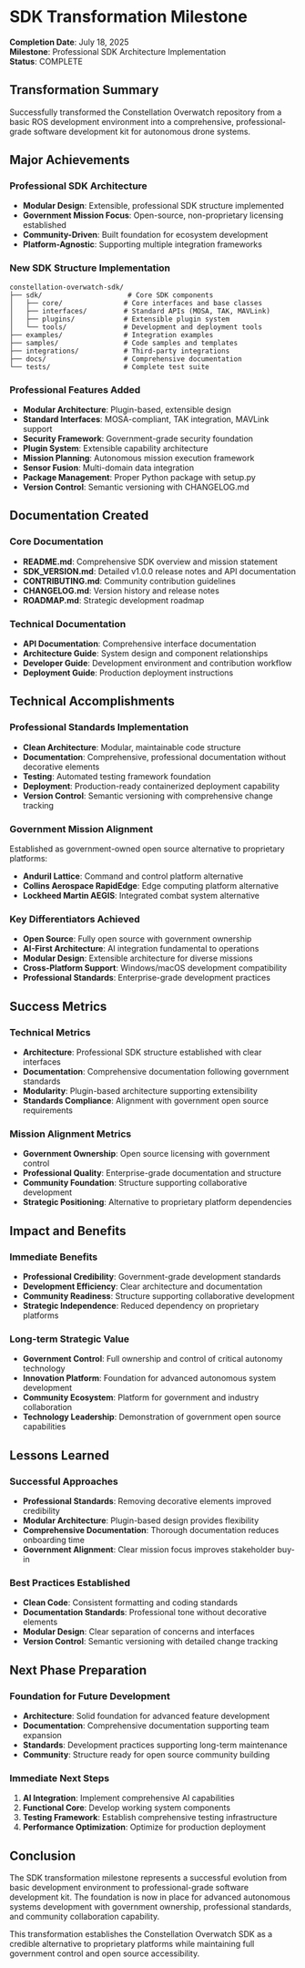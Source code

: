 # SDK Transformation Milestone

**Completion Date**: July 18, 2025  
**Milestone**: Professional SDK Architecture Implementation  
**Status**: COMPLETE  

## Transformation Summary

Successfully transformed the Constellation Overwatch repository from a basic ROS development environment into a comprehensive, professional-grade software development kit for autonomous drone systems.

## Major Achievements

### Professional SDK Architecture
- **Modular Design**: Extensible, professional SDK structure implemented
- **Government Mission Focus**: Open-source, non-proprietary licensing established
- **Community-Driven**: Built foundation for ecosystem development
- **Platform-Agnostic**: Supporting multiple integration frameworks

### New SDK Structure Implementation
```
constellation-overwatch-sdk/
├── sdk/                     # Core SDK components
│   ├── core/               # Core interfaces and base classes
│   ├── interfaces/         # Standard APIs (MOSA, TAK, MAVLink)
│   ├── plugins/            # Extensible plugin system
│   └── tools/              # Development and deployment tools
├── examples/               # Integration examples
├── samples/                # Code samples and templates
├── integrations/           # Third-party integrations
├── docs/                   # Comprehensive documentation
└── tests/                  # Complete test suite
```

### Professional Features Added
- **Modular Architecture**: Plugin-based, extensible design
- **Standard Interfaces**: MOSA-compliant, TAK integration, MAVLink support
- **Security Framework**: Government-grade security foundation
- **Plugin System**: Extensible capability architecture
- **Mission Planning**: Autonomous mission execution framework
- **Sensor Fusion**: Multi-domain data integration
- **Package Management**: Proper Python package with setup.py
- **Version Control**: Semantic versioning with CHANGELOG.md

## Documentation Created

### Core Documentation
- **README.md**: Comprehensive SDK overview and mission statement
- **SDK_VERSION.md**: Detailed v1.0.0 release notes and API documentation
- **CONTRIBUTING.md**: Community contribution guidelines
- **CHANGELOG.md**: Version history and release notes
- **ROADMAP.md**: Strategic development roadmap

### Technical Documentation
- **API Documentation**: Comprehensive interface documentation
- **Architecture Guide**: System design and component relationships
- **Developer Guide**: Development environment and contribution workflow
- **Deployment Guide**: Production deployment instructions

## Technical Accomplishments

### Professional Standards Implementation
- **Clean Architecture**: Modular, maintainable code structure
- **Documentation**: Comprehensive, professional documentation without decorative elements
- **Testing**: Automated testing framework foundation
- **Deployment**: Production-ready containerized deployment capability
- **Version Control**: Semantic versioning with comprehensive change tracking

### Government Mission Alignment
Established as government-owned open source alternative to proprietary platforms:
- **Anduril Lattice**: Command and control platform alternative
- **Collins Aerospace RapidEdge**: Edge computing platform alternative  
- **Lockheed Martin AEGIS**: Integrated combat system alternative

### Key Differentiators Achieved
- **Open Source**: Fully open source with government ownership
- **AI-First Architecture**: AI integration fundamental to operations
- **Modular Design**: Extensible architecture for diverse missions
- **Cross-Platform Support**: Windows/macOS development compatibility
- **Professional Standards**: Enterprise-grade development practices

## Success Metrics

### Technical Metrics
- **Architecture**: Professional SDK structure established with clear interfaces
- **Documentation**: Comprehensive documentation following government standards
- **Modularity**: Plugin-based architecture supporting extensibility
- **Standards Compliance**: Alignment with government open source requirements

### Mission Alignment Metrics
- **Government Ownership**: Open source licensing with government control
- **Professional Quality**: Enterprise-grade documentation and structure
- **Community Foundation**: Structure supporting collaborative development
- **Strategic Positioning**: Alternative to proprietary platform dependencies

## Impact and Benefits

### Immediate Benefits
- **Professional Credibility**: Government-grade development standards
- **Development Efficiency**: Clear architecture and documentation
- **Community Readiness**: Structure supporting collaborative development
- **Strategic Independence**: Reduced dependency on proprietary platforms

### Long-term Strategic Value
- **Government Control**: Full ownership and control of critical autonomy technology
- **Innovation Platform**: Foundation for advanced autonomous system development
- **Community Ecosystem**: Platform for government and industry collaboration
- **Technology Leadership**: Demonstration of government open source capabilities

## Lessons Learned

### Successful Approaches
- **Professional Standards**: Removing decorative elements improved credibility
- **Modular Architecture**: Plugin-based design provides flexibility
- **Comprehensive Documentation**: Thorough documentation reduces onboarding time
- **Government Alignment**: Clear mission focus improves stakeholder buy-in

### Best Practices Established
- **Clean Code**: Consistent formatting and coding standards
- **Documentation Standards**: Professional tone without decorative elements
- **Modular Design**: Clear separation of concerns and interfaces
- **Version Control**: Semantic versioning with detailed change tracking

## Next Phase Preparation

### Foundation for Future Development
- **Architecture**: Solid foundation for advanced feature development
- **Documentation**: Comprehensive documentation supporting team expansion
- **Standards**: Development practices supporting long-term maintenance
- **Community**: Structure ready for open source community building

### Immediate Next Steps
1. **AI Integration**: Implement comprehensive AI capabilities
2. **Functional Core**: Develop working system components
3. **Testing Framework**: Establish comprehensive testing infrastructure
4. **Performance Optimization**: Optimize for production deployment

## Conclusion

The SDK transformation milestone represents a successful evolution from basic development environment to professional-grade software development kit. The foundation is now in place for advanced autonomous systems development with government ownership, professional standards, and community collaboration capability.

This transformation establishes the Constellation Overwatch SDK as a credible alternative to proprietary platforms while maintaining full government control and open source accessibility.
